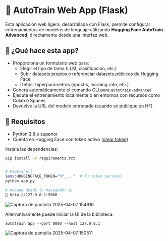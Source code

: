 ﻿
# 🧠 AutoTrain Web App (Flask)

Esta aplicación web ligera, desarrollada con Flask, permite configurar entrenamientos de modelos de lenguaje utilizando **Hugging Face AutoTrain Advanced**, directamente desde una interfaz web.

## 🚀 ¿Qué hace esta app?

- Proporciona un formulario web para:
  - Elegir el tipo de tarea (LLM, clasificación, etc.)
  - Subir datasets propios o referenciar datasets públicos de Hugging Face
  - Definir hiperparámetros (epochs, learning rate, etc.)
- Genera automáticamente el comando CLI para `autotrain-advanced`
- Ejecuta el entrenamiento localmente o en entornos con recursos como Colab o Spaces
- Devuelve la URL del modelo entrenado (cuando se publique en HF)

## 🧰 Requisitos

- Python 3.8 o superior
- Cuenta en Hugging Face con token activo ([crear token](https://huggingface.co/settings/tokens))

Instala las dependencias:

```bash
pip install -r requirements.txt


# PowerShell
$env:HUGGINGFACE_TOKEN="hf_..."  # Tu token personal
python app.py

# Accede desde tu navegador a:
📍 http://127.0.0.1:5000
```
![Captura de pantalla 2025-04-07 154616](https://github.com/user-attachments/assets/07d1e0a7-cb0c-4b04-a64e-636a87b4d09a)

Alternativamente puede iniciar la UI de la biblioteca:

```
autotrain app --port 8080 --host 127.0.0.1
```

![Captura de pantalla 2025-04-07 150511](https://github.com/user-attachments/assets/31b2f509-b987-48a6-b3d4-8f5065966cd9)

